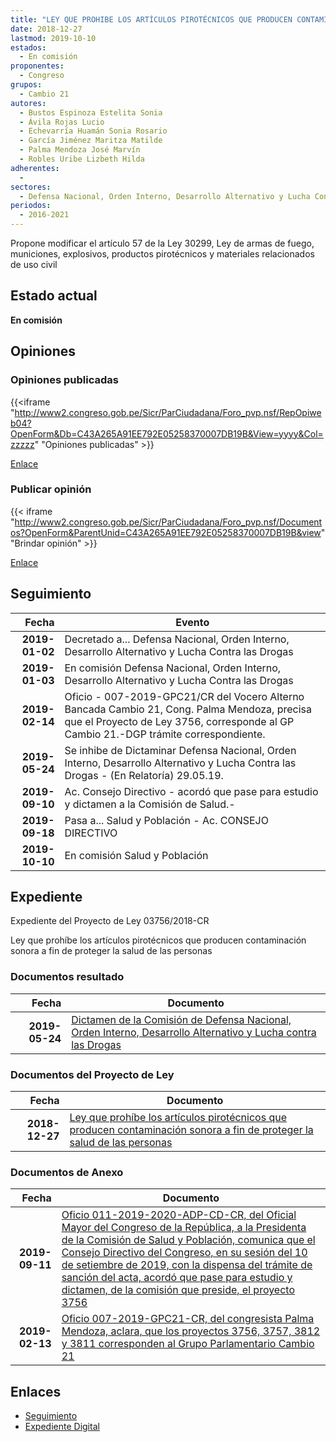 ```yaml
---
title: "LEY QUE PROHIBE LOS ARTÍCULOS PIROTÉCNICOS QUE PRODUCEN CONTAMINACIÓN SONORA A FIN DE PROTEGER LA SALUD DE LAS PERSONAS"
date: 2018-12-27
lastmod: 2019-10-10
estados: 
  - En comisión
proponentes: 
  - Congreso
grupos: 
  - Cambio 21
autores: 
  - Bustos Espinoza Estelita Sonia
  - Ávila Rojas Lucio
  - Echevarría Huamán Sonia Rosario
  - García Jiménez Maritza Matilde
  - Palma Mendoza José Marvín
  - Robles Uribe Lizbeth Hilda
adherentes: 
  - 
sectores: 
  - Defensa Nacional, Orden Interno, Desarrollo Alternativo y Lucha Contra las Drogas
periodos: 
  - 2016-2021
---
```


Propone modificar el artículo 57 de la Ley 30299, Ley de armas de fuego, municiones, explosivos, productos pirotécnicos y materiales relacionados de uso civil


## Estado actual

**En comisión**

## Opiniones

### Opiniones publicadas

{{<iframe "http://www2.congreso.gob.pe/Sicr/ParCiudadana/Foro_pvp.nsf/RepOpiweb04?OpenForm&Db=C43A265A91EE792E05258370007DB19B&View=yyyy&Col=zzzzz" "Opiniones publicadas" >}}

[Enlace](http://www2.congreso.gob.pe/Sicr/ParCiudadana/Foro_pvp.nsf/RepOpiweb04?OpenForm&Db=C43A265A91EE792E05258370007DB19B&View=yyyy&Col=zzzzz)
### Publicar opinión

{{< iframe "http://www2.congreso.gob.pe/Sicr/ParCiudadana/Foro_pvp.nsf/Documentos?OpenForm&ParentUnid=C43A265A91EE792E05258370007DB19B&view" "Brindar opinión" >}}

[Enlace](http://www2.congreso.gob.pe/Sicr/ParCiudadana/Foro_pvp.nsf/Documentos?OpenForm&ParentUnid=C43A265A91EE792E05258370007DB19B&view)

## Seguimiento

| Fecha | Evento |
|------:|--------|
| **2019-01-02** | Decretado a... Defensa Nacional, Orden Interno, Desarrollo Alternativo y Lucha Contra las Drogas|
| **2019-01-03** | En comisión Defensa Nacional, Orden Interno, Desarrollo Alternativo y Lucha Contra las Drogas|
| **2019-02-14** | Oficio - 007-2019-GPC21/CR del Vocero Alterno Bancada Cambio 21, Cong. Palma Mendoza, precisa que el Proyecto de Ley 3756, corresponde al GP Cambio 21.-DGP trámite correspondiente.|
| **2019-05-24** | Se inhibe de Dictaminar Defensa Nacional, Orden Interno, Desarrollo Alternativo y Lucha Contra las Drogas - (En Relatoría) 29.05.19.|
| **2019-09-10** | Ac. Consejo Directivo - acordó que pase para estudio y dictamen a la Comisión de Salud.-|
| **2019-09-18** | Pasa a... Salud y Población - Ac. CONSEJO DIRECTIVO|
| **2019-10-10** | En comisión Salud y Población|


## Expediente

Expediente del Proyecto de Ley 03756/2018-CR

Ley que prohíbe los artículos pirotécnicos que producen contaminación sonora a fin de proteger la salud de las personas


### Documentos resultado

| Fecha | Documento |
|------:|--------|
| **2019-05-24** | [Dictamen de la Comisión de Defensa Nacional, Orden Interno, Desarrollo Alternativo y Lucha contra las Drogas](http://www.leyes.congreso.gob.pe/Documentos/2016_2021/Dictamenes/Proyectos_de_Ley/03756DC07MAY20190524.pdf) |

### Documentos del Proyecto de Ley

| Fecha | Documento |
|------:|--------|
| **2018-12-27** | [Ley que prohíbe los artículos pirotécnicos que producen contaminación sonora a fin de proteger la salud de las personas](http://www.leyes.congreso.gob.pe/Documentos/2016_2021/Proyectos_de_Ley_y_de_Resoluciones_Legislativas/PL0375620181227.pdf) |

### Documentos de Anexo

| Fecha | Documento |
|------:|--------|
| **2019-09-11** | [Oficio 011-2019-2020-ADP-CD-CR, del Oficial Mayor del Congreso de la República, a la Presidenta de la Comisión de Salud y Población, comunica que el Consejo Directivo del Congreso, en su sesión del 10 de setiembre de 2019, con la dispensa del trámite de sanción del acta, acordó que pase para estudio y dictamen, de la comisión que preside, el proyecto 3756](http://www.leyes.congreso.gob.pe/Documentos/2016_2021/Oficios/Oficialia_Mayor/OFICIO-011-2019-2020-ADP-CD-CR.pdf) |
| **2019-02-13** | [Oficio 007-2019-GPC21-CR, del congresista Palma Mendoza, aclara, que los proyectos 3756, 3757, 3812 y 3811 corresponden al Grupo Parlamentario Cambio 21](http://www.leyes.congreso.gob.pe/Documentos/2016_2021/Oficios/Grupos_Parlamentarios/OFICIO-007-2019-GPC21-CR.pdf) |

## Enlaces 

- [Seguimiento](http://www2.congreso.gob.pe/Sicr/TraDocEstProc/CLProLey2016.nsf/f7fff46988ca05b1052578e100829cc7/2b507dbf3e58201e052583700074ab16?OpenDocument)
- [Expediente Digital](http://www2.congreso.gob.pe/Sicr/TraDocEstProc/CLProLey2016.nsf/f7fff46988ca05b1052578e100829cc7/2b507dbf3e58201e052583700074ab16?OpenDocument&Click=05257FB7005EB655.eb71d0cf91d8294e05256cdf006b5706/$Body/0.1C6C)
